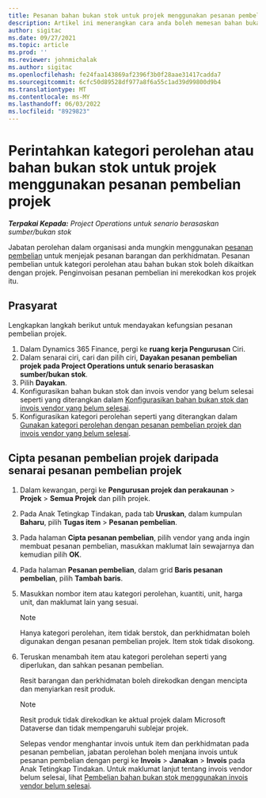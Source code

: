 ```yaml
---
title: Pesanan bahan bukan stok untuk projek menggunakan pesanan pembelian projek
description: Artikel ini menerangkan cara anda boleh memesan bahan bukan stok untuk projek menggunakan pesanan pembelian projek.
author: sigitac
ms.date: 09/27/2021
ms.topic: article
ms.prod: ''
ms.reviewer: johnmichalak
ms.author: sigitac
ms.openlocfilehash: fe24faa143869af2396f3b0f28aae31417cadda7
ms.sourcegitcommit: 6cfc50d89528df977a8f6a55c1ad39d99800d9b4
ms.translationtype: MT
ms.contentlocale: ms-MY
ms.lasthandoff: 06/03/2022
ms.locfileid: "8929823"
---
```

# <a name="order-procurement-categories-or-non-stocked-materials-for-a-project-using-project-purchase-orders"></a>Perintahkan kategori perolehan atau bahan bukan stok untuk projek menggunakan pesanan pembelian projek

_**Terpakai Kepada:** Project Operations untuk senario berasaskan sumber/bukan stok_

Jabatan perolehan dalam organisasi anda mungkin menggunakan [pesanan pembelian](/dynamics365/supply-chain/procurement/purchase-order-overview) untuk menjejak pesanan barangan dan perkhidmatan. Pesanan pembelian untuk kategori perolehan atau bahan bukan stok boleh dikaitkan dengan projek. Penginvoisan pesanan pembelian ini merekodkan kos projek itu.

## <a name="prerequisites"></a>Prasyarat
Lengkapkan langkah berikut untuk mendayakan kefungsian pesanan pembelian projek.

1. Dalam Dynamics 365 Finance, pergi ke **ruang kerja Pengurusan** Ciri.
2. Dalam senarai ciri, cari dan pilih ciri, **Dayakan pesanan pembelian projek pada Project Operations untuk senario berasaskan sumber/bukan stok**.
3. Pilih **Dayakan**.
4. Konfigurasikan bahan bukan stok dan invois vendor yang belum selesai seperti yang diterangkan dalam [Konfigurasikan bahan bukan stok dan invois vendor yang belum selesai](configure-materials-nonstocked.md).
5. Konfigurasikan kategori perolehan seperti yang diterangkan dalam [Gunakan kategori perolehan dengan pesanan pembelian projek dan invois vendor yang belum selesai](configure-procurement-categories.md).

## <a name="create-a-project-purchase-order-from-the-project-purchase-order-list"></a>Cipta pesanan pembelian projek daripada senarai pesanan pembelian projek

1. Dalam kewangan, pergi ke **Pengurusan projek dan perakaunan** > **Projek** > **Semua Projek** dan pilih projek.
2. Pada Anak Tetingkap Tindakan, pada tab **Uruskan**, dalam kumpulan **Baharu**, pilih **Tugas item** > **Pesanan pembelian**.
3. Pada halaman **Cipta pesanan pembelian**, pilih vendor yang anda ingin membuat pesanan pembelian, masukkan maklumat lain sewajarnya dan kemudian pilih **OK**.
4. Pada halaman **Pesanan pembelian**, dalam grid **Baris pesanan pembelian**, pilih **Tambah baris**.
5. Masukkan nombor item atau kategori perolehan, kuantiti, unit, harga unit, dan maklumat lain yang sesuai.

    > [!NOTE]
    > Hanya kategori perolehan, item tidak berstok, dan perkhidmatan boleh digunakan dengan pesanan pembelian projek. Item stok tidak disokong.

6. Teruskan menambah item atau kategori perolehan seperti yang diperlukan, dan sahkan pesanan pembelian.

    Resit barangan dan perkhidmatan boleh direkodkan dengan mencipta dan menyiarkan resit produk.

    > [!NOTE]
    > Resit produk tidak direkodkan ke aktual projek dalam Microsoft Dataverse dan tidak mempengaruhi sublejar projek.

    Selepas vendor menghantar invois untuk item dan perkhidmatan pada pesanan pembelian, jabatan perolehan boleh menjana invois untuk pesanan pembelian dengan pergi ke **Invois** > **Janakan** > **Invois** pada Anak Tetingkap Tindakan. Untuk maklumat lanjut tentang invois vendor belum selesai, lihat [Pembelian bahan bukan stok menggunakan invois vendor belum selesai](pending-vendor-invoices.md).
